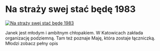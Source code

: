 Na straży swej stać będę 1983 
=============
[![Na straży swej stać będę 1983 ](http://vidos.pl/images/player.gif)](http://vidos.pl/na-strazy-swej-stac-bede-1983)

 Janek jest młodym i ambitnym chłopakiem. W Katowicach zakłada organizację podziemną. Tam też poznaje Maję, która zostaje łączniczką. Młodzi zobacz pełny opis
